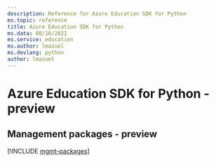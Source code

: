 ```yaml
---
description: Reference for Azure Education SDK for Python
ms.topic: reference
title: Azure Education SDK for Python
ms.data: 08/16/2022
ms.service: education
ms.author: lmazuel
ms.devlang: python
author: lmazuel
---
```

# Azure Education SDK for Python - preview

## Management packages - preview
[!INCLUDE [mgmt-packages](education-mgmt-index.md)]